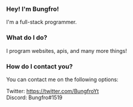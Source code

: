 ### Hey! I'm Bungfro!

I'm a full-stack programmer. 

### What do I do? 

I program websites, apis, and many more things! 

### How do I contact you?

You can contact me on the following options:

Twitter: https://twitter.com/BungfroYt <br>
Discord: Bungfro#1519
